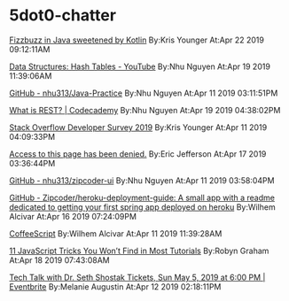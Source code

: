 # 5dot0-chatter 

[Fizzbuzz in Java sweetened by Kotlin](https://link.medium.com/3mXsiV5W5V)
By:Kris Younger At:Apr 22 2019 09:12:11AM

[Data Structures: Hash Tables - YouTube](https://www.youtube.com/watch?v=shs0KM3wKv8&amp;list=PLOuZYwbmgZWXvkghUyMLdI90IwxbNCiWK)
By:Nhu Nguyen At:Apr 19 2019 11:39:06AM

[GitHub - nhu313/Java-Practice](https://github.com/nhu313/Java-Practice)
By:Nhu Nguyen At:Apr 11 2019 03:11:51PM

[What is REST? | Codecademy](https://www.codecademy.com/articles/what-is-rest)
By:Nhu Nguyen At:Apr 19 2019 04:38:02PM

[Stack Overflow Developer Survey 2019](https://insights.stackoverflow.com/survey/2019?utm_source=Iterable&amp;utm_medium=email&amp;utm_campaign=dev-survey-2019)
By:Kris Younger At:Apr 11 2019 04:09:33PM

[Access to this page has been denied.](https://giphy.com/gifs/desusandmero-funny-lol-DyvyiFFXF1Yli)
By:Eric Jefferson At:Apr 17 2019 03:36:44PM

[GitHub - nhu313/zipcoder-ui](https://github.com/nhu313/zipcoder-ui)
By:Nhu Nguyen At:Apr 11 2019 03:58:04PM

[GitHub - Zipcoder/heroku-deployment-guide: A small app with a readme dedicated to getting your first spring app deployed on heroku](https://github.com/Zipcoder/heroku-deployment-guide)
By:Wilhem Alcivar At:Apr 16 2019 07:24:09PM

[CoffeeScript](https://coffeescript.org/#introduction)
By:Wilhem Alcivar At:Apr 11 2019 11:39:28AM

[11 JavaScript Tricks You Won’t Find in Most Tutorials](https://link.medium.com/vzPLIt8cZV)
By:Robyn Graham At:Apr 18 2019 07:43:08AM

[Tech Talk with Dr. Seth Shostak Tickets, Sun May 5, 2019 at 6:00 PM | Eventbrite](https://www.eventbrite.com/e/tech-talk-with-dr-seth-shostak-tickets-60282132481)
By:Melanie Augustin At:Apr 12 2019 02:18:11PM

